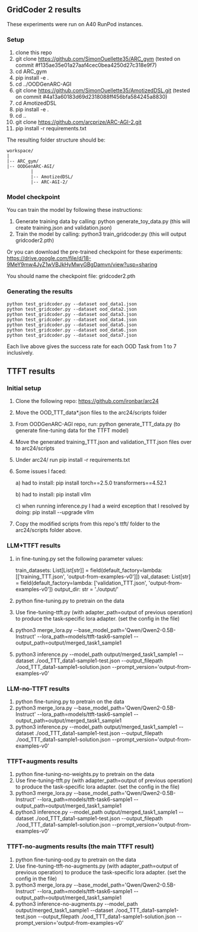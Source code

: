 ## GridCoder 2 results

These experiments were run on A40 RunPod instances.

### Setup
1. clone this repo
2. git clone https://github.com/SimonOuellette35/ARC_gym (tested on commit #f135ae35e01a27aaf4cec0bea4250d27c318e9f7)
3. cd ARC_gym
4. pip install -e .
5. cd ../OODGenARC-AGI
6. git clone https://github.com/SimonOuellette35/AmotizedDSL.git (tested on commit #4a13a60183d69d2318088ff456bfa584245a8830)
7. cd AmotizedDSL
8. pip install -e .
9. cd ..
10. git clone https://github.com/arcprize/ARC-AGI-2.git
11. pip install -r requirements.txt
    
The resulting folder structure should be:

    workspace/
    |
    |-- ARC_gym/
    |-- OODGenARC-AGI/
             |
             |-- AmotizedDSL/
             |-- ARC-AGI-2/

### Model checkpoint
You can train the model by following these instructions:
1. Generate training data by calling: python generate_toy_data.py (this will create training.json and validation.json)
2. Train the model by calling: python3 train_gridcoder.py (this will output gridcoder2.pth)

Or you can download the pre-trained checkpoint for these experiments: https://drive.google.com/file/d/18-9MeY9mw4JyZ1wVBJkHyMwyGBgDamvn/view?usp=sharing

You should name the checkpoint file: gridcoder2.pth

### Generating the results
 
    python test_gridcoder.py --dataset ood_data1.json
    python test_gridcoder.py --dataset ood_data2.json
    python test_gridcoder.py --dataset ood_data3.json
    python test_gridcoder.py --dataset ood_data4.json
    python test_gridcoder.py --dataset ood_data5.json
    python test_gridcoder.py --dataset ood_data6.json
    python test_gridcoder.py --dataset ood_data7.json
   
Each live above gives the success rate for each OOD Task from 1 to 7 inclusively.

## TTFT results

### Initial setup
1. Clone the following repo: https://github.com/ironbar/arc24
2. Move the OOD_TTT_data*.json files to the arc24/scripts folder
3. From OODGenARC-AGI repo, run: python generate_TTT_data.py (to generate fine-tuning data for the TTFT model)
4. Move the generated training_TTT.json and validation_TTT.json files over to arc24/scripts
5. Under arc24/ run pip install -r requirements.txt
6. Some issues I faced:
   
   a) had to install: pip install torch==2.5.0 transformers==4.52.1
   
   b) had to install: pip install vllm
   
   c) when running inference.py I had a weird exception that I resolved by doing: pip install --upgrade vllm
   
7. Copy the modified scripts from this repo's ttft/ folder to the arc24/scripts folder above.

### LLM+TTFT results
1. in fine-tuning.py set the following parameter values:

    train_datasets: List[List[str]] = field(default_factory=lambda: [['training_TTT.json', 'output-from-examples-v0']])
    val_dataset: List[str] = field(default_factory=lambda: ['validation_TTT.json', 'output-from-examples-v0'])
    output_dir: str = './output/'

3. python fine-tuning.py to pretrain on the data
4. Use fine-tuning-ttft.py (with adapter_path=output of previous operation) to produce the task-specific lora adapter. (set the config in the file)
5. python3 merge_lora.py --base_model_path='Qwen/Qwen2-0.5B-Instruct' --lora_path=models/ttft-task6-sample1 --output_path=output/merged_task1_sample1
6. python3 inference.py --model_path output/merged_task1_sample1 --dataset ./ood_TTT_data1-sample1-test.json --output_filepath ./ood_TTT_data1-sample1-solution.json --prompt_version='output-from-examples-v0'

### LLM-no-TTFT results
1. python fine-tuning.py to pretrain on the data
2. python3 merge_lora.py --base_model_path='Qwen/Qwen2-0.5B-Instruct' --lora_path=models/ttft-task6-sample1 --output_path=output/merged_task1_sample1
3. python3 inference.py --model_path output/merged_task1_sample1 --dataset ./ood_TTT_data1-sample1-test.json --output_filepath ./ood_TTT_data1-sample1-solution.json --prompt_version='output-from-examples-v0'

### TTFT+augments results
1. python fine-tuning-no-weights.py to pretrain on the data
2. Use fine-tuning-ttft.py (with adapter_path=output of previous operation) to produce the task-specific lora adapter. (set the config in the file)
3. python3 merge_lora.py --base_model_path='Qwen/Qwen2-0.5B-Instruct' --lora_path=models/ttft-task6-sample1 --output_path=output/merged_task1_sample1
4. python3 inference.py --model_path output/merged_task1_sample1 --dataset ./ood_TTT_data1-sample1-test.json --output_filepath ./ood_TTT_data1-sample1-solution.json --prompt_version='output-from-examples-v0'

### TTFT-no-augments results (the main TTFT result)
1. python fine-tuning-ood.py to pretrain on the data
2. Use fine-tuning-ttft-no-augments.py (with adapter_path=output of previous operation) to produce the task-specific lora adapter. (set the config in the file)
3. python3 merge_lora.py --base_model_path='Qwen/Qwen2-0.5B-Instruct' --lora_path=models/ttft-task6-sample1 --output_path=output/merged_task1_sample1
4. python3 inference-no-augments.py --model_path output/merged_task1_sample1 --dataset ./ood_TTT_data1-sample1-test.json --output_filepath ./ood_TTT_data1-sample1-solution.json --prompt_version='output-from-examples-v0'



